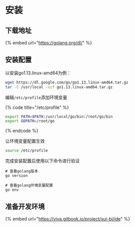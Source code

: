 # 安装

## 下载地址

{% embed url="https://golang.org/dl/" %}

## 安装配置

以安装go1.13.linux-amd64为例：

```bash
wget https://dl.google.com/go/go1.13.linux-amd64.tar.gz
tar -C /usr/local -xzf go1.13.linux-amd64.tar.gz
```

编辑`/etc/profile`添加环境变量

{% code title="/etc/profile" %}
```bash
export PATH=$PATH:/usr/local/go/bin:/root/go/bin
export GOPATH=/root/go
```
{% endcode %}

让环境变量配置生效

```bash
source /etc/profile
```

完成安装配置后使用以下命令进行验证

```text
# 查看golang版本
go version

# 查看golang环境变量配置
go env
```

## 准备开发环境

{% embed url="https://viva.gitbook.io/project/sui-bi/ide" %}

